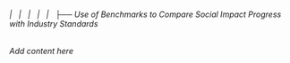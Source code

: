 ###### |   |   |   |   |   ├── Use of Benchmarks to Compare Social Impact Progress with Industry Standards

*Add content here*